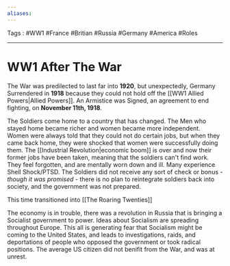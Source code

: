 ```yaml
---
aliases: 
---
```

Tags : #WW1 #France #Britian #Russia #Germany #America #Roles
___
# WW1 After The War
The War was predilected to last far into **1920**, but unexpectedly, Germany Surrendered in **1918** because they could not hold off the [[WW1 Allied Powers|Allied Powers]]. An Armistice was Signed, an agreement to end fighting, on **November 11th, 1918**.

The Soldiers come home to a country that has changed. The Men who stayed home became richer and women became more independent. Women were always told that they could not do certain jobs, but when they came back home, they were shocked that women were successfully doing them. The [[Industrial Revolution|economic boom]] is over and now their former jobs have been taken, meaning that the soldiers can't find work. They feel forgotten, and are mentally worn down and ill. Many experience Shell Shock/PTSD.
The Soldiers did not receive any sort of check or bonus - *though it was promised* - there is no plan to reintegrate soldiers back into society, and the government was not prepared.

This time transitioned into [[The Roaring Twenties]]

The economy is in trouble, there was a revolution in Russia that is bringing a Socialist government to power. Ideas about Socialism are spreading throughout Europe. This all is generating fear that Socialism might be coming to the United States,  and leads to investigations, raids, and deportations of people who opposed the government or took radical positions. The average US citizen did not benifit from the War, and was at unrest.
